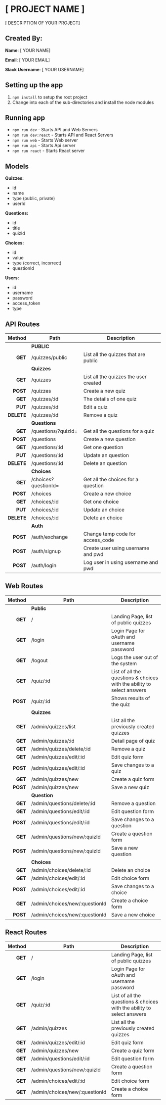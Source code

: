 # [ PROJECT NAME ]

[ DESCRIPTION OF YOUR PROJECT]

## Created By:

**Name**: [ YOUR NAME]

**Email**: [ YOUR EMAIL]

**Slack Username**: [ YOUR USERNAME]

## Setting up the app

1. `npm install` to setup the root project
1. Change into each of the sub-directories and install the node modules

## Running app

- `npm run dev` - Starts API and Web Servers
- `npm run dev:react` - Starts API and React Servers
- `npm run web` - Starts Web server
- `npm run api` - Starts Api server
- `npm run react` - Starts React server

## Models

**Quizzes:**
- id
- name
- type (public, private)
- userId

**Questions:**
- id
- title
- quizId

**Choices:**
- id
- value
- type (correct, incorrect)
- questionId

**Users:**
- id
- username
- password
- access_token
- type

## API Routes

|     Method | Path                       | Description                           |
| ---------: | -------------------------- | ------------------------------------- |
|            | **PUBLIC**                 |                                       |
|    **GET** | /quizzes/public            | List all the quizzes that are public  |
|            | **Quizzes**                |                                       |
|    **GET** | /quizzes                   | List all the quizzes the user created |
|   **POST** | /quizzes                   | Create a new quiz                     |
|    **GET** | /quizzes/:id               | The details of one quiz               |
|    **PUT** | /quizzes/:id               | Edit a quiz                           |
| **DELETE** | /quizzes/:id               | Remove a quiz                         |
|            | **Questions**              |                                       |
|    **GET** | /questions/?quizId=        | Get all the questions for a quiz      |
|   **POST** | /questions                 | Create a new question                 |
|    **GET** | /questions/:id             | Get one question                      |
|    **PUT** | /questions/:id             | Update an question                    |
| **DELETE** | /questions/:id             | Delete an question                    |
|            | **Choices**                |                                       |
|    **GET** | /choices?questionId=       | Get all the choices for a question    |
|   **POST** | /choices                   | Create a new choice                   |
|    **GET** | /choices/:id               | Get one choice                        |
|    **PUT** | /choices/:id               | Update an choice                      |
| **DELETE** | /choices/:id               | Delete an choice                      |
|            | **Auth**                   |                                       |
|   **POST** | /auth/exchange             | Change temp code for access_code      |
|   **POST** | /auth/signup               | Create user using username and pwd    |
|   **POST** | /auth/login                | Log user in using username and pwd    |


## Web Routes

|   Method | Path                           | Description                                                            |
| -------: | ------------------------------ | ---------------------------------------------------------------------- |
|          | **Public**                     |                                                                        |
|  **GET** | /                              | Landing Page, list of public quizzes                                   |
|  **GET** | /login                         | Login Page for oAuth and username password                             |
|  **GET** | /logout                        | Logs the user out of the system                                        |
|  **GET** | /quiz/:id                      | List of all the questions & choices with the ability to select answers |
| **POST** | /quiz/:id                      | Shows results of the quiz                                              |
|          | **Quizzes**                    |                                                                        |
|  **GET** | /admin/quizzes/list            | List all the previously created quizzes                                |
|  **GET** | /admin/quizzes/:id             | Detail page of quiz                                                    |
|  **GET** | /admin/quizzes/delete/:id      | Remove a quiz                                                          |
|  **GET** | /admin/quizzes/edit/:id        | Edit quiz form                                                         |
| **POST** | /admin/quizzes/edit/:id        | Save changes to a quiz                                                 |
|  **GET** | /admin/quizzes/new             | Create a quiz form                                                     |
| **POST** | /admin/quizzes/new             | Save a new quiz                                                        |
|          | **Question**                   |                                                                        |
|  **GET** | /admin/questions/delete/:id    | Remove a question                                                      |
|  **GET** | /admin/questions/edit/:id      | Edit question form                                                     |
| **POST** | /admin/questions/edit/:id      | Save changes to a question                                             |
|  **GET** | /admin/questions/new/:quizId   | Create a question form                                                 |
| **POST** | /admin/questions/new/:quizId   | Save a new question                                                    |
|          | **Choices**                    |                                                                        |
|  **GET** | /admin/choices/delete/:id      | Delete an choice                                                       |
|  **GET** | /admin/choices/edit/:id        | Edit choice form                                                       |
| **POST** | /admin/choices/edit/:id        | Save changes to a choice                                               |
|  **GET** | /admin/choices/new/:questionId | Create a choice form                                                   |
| **POST** | /admin/choices/new/:questionId | Save a new choice                                                      |

## React Routes

|  Method | Path                           | Description                                                            |
| ------: | ------------------------------ | ---------------------------------------------------------------------- |
| **GET** | /                              | Landing Page, list of public quizzes                                   |
| **GET** | /login                         | Login Page for oAuth and username password                             |
| **GET** | /quiz/:id                      | List of all the questions & choices with the ability to select answers |
| **GET** | /admin/quizzes                 | List all the previously created quizzes                                |
| **GET** | /admin/quizzes/edit/:id        | Edit quiz form                                                         |
| **GET** | /admin/quizzes/new             | Create a quiz form                                                     |
| **GET** | /admin/questions/edit/:id      | Edit question form                                                     |
| **GET** | /admin/questions/new/:quizId   | Create a question form                                                 |
| **GET** | /admin/choices/edit/:id        | Edit choice form                                                       |
| **GET** | /admin/choices/new/:questionId | Create a choice form                                                   |
